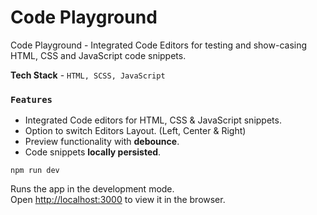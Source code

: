 # Code Playground

Code Playground - Integrated Code Editors for testing and show-casing HTML, CSS and JavaScript code snippets.
    
**Tech Stack** - `HTML, SCSS, JavaScript`

### `Features` 
- Integrated Code editors for HTML, CSS & JavaScript snippets.
- Option to switch Editors Layout. (Left, Center & Right)
- Preview functionality with **debounce**.
- Code snippets **locally persisted**.

`npm run dev`

Runs the app in the development mode.\
Open [http://localhost:3000](http://localhost:3000) to view it in the browser.
